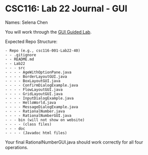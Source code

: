 # CSC116: Lab 22 Journal -  GUI

Names: Selena Chen

You will work through the [GUI Guided Lab](https://pages.github.ncsu.edu/engr-csc116-staff/CSC116-Materials/guided-labs/gui-guided-lab/).

Expected Repo Structure:

```
- Repo (e.g., csc116-001-Lab22-40)
- - .gitignore
- - README.md
- - Lab22
- - - src
- - - - AgeWithOptionPane.java
- - - - BorderLayoutGUI.java
- - - - BoxLayoutGUI.java
- - - - ConfirmDialogExample.java
- - - - FlowLayoutGUI.java
- - - - GridLayoutGUI.java
- - - - InputDialogExample.java
- - - - HelloWorld.java
- - - - MessageDialogExample.java
- - - - RationalNumber.java
- - - - RationalNumberGUI.java
- - - bin (will not show on website)
- - - - (class files)
- - - doc
- - - - (Javadoc html files)
```

Your final RationalNumberGUI.java should work correctly for all four operations.

